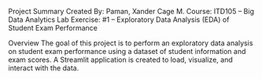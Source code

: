 Project Summary
Created By: Paman, Xander Cage M.
Course: ITD105 – Big Data Analytics
Lab Exercise: #1 – Exploratory Data Analysis (EDA) of Student Exam Performance

Overview
The goal of this project is to perform an exploratory data analysis on student exam performance using a dataset of student information and exam scores. A Streamlit application is created to load, visualize, and interact with the data.
